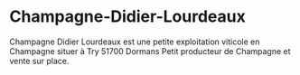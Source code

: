 # Champagne-Didier-Lourdeaux
Champagne Didier Lourdeaux est une petite exploitation viticole en Champagne situer à Try 51700 Dormans
Petit producteur de Champagne et vente sur place.
